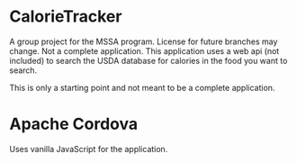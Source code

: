 # CalorieTracker
A group project for the MSSA program. License for future branches may change. Not a complete application.
This application uses a web api (not included) to search the USDA database for calories in the food you want to search.

This is only a starting point and not meant to be a complete application.

# Apache Cordova
Uses vanilla JavaScript for the application.
